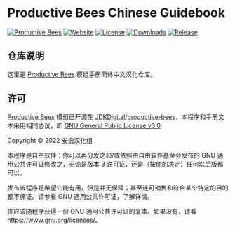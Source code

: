 <!-- markdownlint-disable MD033 -->
# Productive Bees Chinese Guidebook

[![Productive Bees](https://img.shields.io/badge/CurseForge-Productive%20Bees-F16436)](https://www.curseforge.com/minecraft/mc-mods/productivebees)
[![Website](https://shields.io/website?up_message=anyijun.com&url=http://anyijun.com&label=Website)](http://anyijun.com)
[![License](https://img.shields.io/github/license/ShaBaiTianCN/ProductiveBeesChineseGuidebook?label=License)](https://github.com/ShaBaiTianCN/ProductiveBeesChineseGuidebook/blob/master/LICENSE)
[![Downloads](https://shields.io/github/downloads/ShaBaiTianCN/ProductiveBeesChineseGuidebook/total?label=Downloads)](https://github.com/ShaBaiTianCN/ProductiveBeesChineseGuidebook/releases)
[![Release](https://shields.io/github/v/release/ShaBaiTianCN/ProductiveBeesChineseGuidebook?display_name=tag&include_prereleases&label=Release)](https://github.com/ShaBaiTianCN/ProductiveBeesChineseGuidebook/releases/latest)

## 仓库说明

这里是 [Productive Bees](https://www.curseforge.com/minecraft/mc-mods/productivebees) 模组手册简体中文汉化仓库。

## 许可

[Productive Bees](https://www.curseforge.com/minecraft/mc-mods/productivebees) 模组已开源在 [JDKDigital/productive-bees](https://github.com/JDKDigital/productive-bees)，本程序和手册文本采用相同协议，即 [GNU General Public License v3.0](https://github.com/ShaBaiTianCN/ProductiveBeesChineseGuidebook/blob/master/LICENSE)

Copyright © 2022 安逸汉化组

本程序是自由软件：你可以再分发之和/或依照由自由软件基金会发布的 GNU 通用公共许可证修改之，无论是版本 3 许可证，还是（按你的决定）任何以后版都可以。

发布该程序是希望它能有用，但是并无保障；甚至连可销售和符合某个特定的目的都不保证。请参看 GNU 通用公共许可证，了解详情。

你应该随程序获得一份 GNU 通用公共许可证的复本。如果没有，请看 <https://www.gnu.org/licenses/>。
